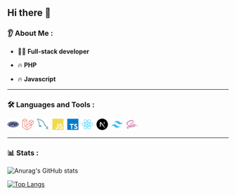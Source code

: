 ## Hi there 👋

### :ear:  About Me :

- 🧑‍💻 **Full-stack developer**

- :fire: **PHP**
- :fire: **Javascript**


---

### :hammer_and_wrench:  Languages and Tools :

<div>
  <img src="https://github.com/devicons/devicon/blob/master/icons/php/php-original.svg" title="PHP" alt="PHP" width="26" height="26"/>&nbsp;
  <img src="https://github.com/devicons/devicon/blob/master/icons/laravel/laravel-original.svg" title="Laravel" alt="Laravel" width="26" height="26"/>&nbsp;
  <img src="https://github.com/devicons/devicon/blob/master/icons/mysql/mysql-original.svg" title="MySQL" alt="MySQL" width="26" height="26"/>&nbsp;
    <img src="https://github.com/devicons/devicon/blob/master/icons/javascript/javascript-plain.svg" title="JavaScript" alt="JavaScript" width="26" height="26"/>&nbsp;
  <img src="https://github.com/devicons/devicon/blob/master/icons/typescript/typescript-plain.svg" title="TypeScript" alt="TypeScript" width="26" height="26"/>&nbsp;
  <img src="https://github.com/devicons/devicon/blob/master/icons/react/react-original.svg" title="React" alt="React" width="26" height="26"/>&nbsp;
  <img src="https://github.com/devicons/devicon/blob/master/icons/nextjs/nextjs-original.svg" title="Nextjs" alt="Nextjs" width="26" height="26"/>&nbsp;
  <img src="https://github.com/devicons/devicon/blob/master/icons/tailwindcss/tailwindcss-original.svg" title="Tailwind" alt="Tailwind" width="26" height="26"/>&nbsp;
  <img src="https://github.com/devicons/devicon/blob/master/icons/sass/sass-original.svg" title="Sass" alt="Sass" width="26" height="26"/>&nbsp;

</div>

---

### 📊  Stats :

![Anurag's GitHub stats](https://github-readme-stats.vercel.app/api?username=marekgacek45&show_icons=true&theme=radical)

[![Top Langs](https://github-readme-stats.vercel.app/api/top-langs/?username=marekgacek45)](https://github.com/anuraghazra/github-readme-stats)

<img src="https://komarev.com/ghpvc/?username=marekgacek45&style=flat-square&color=blue" alt=""/>
